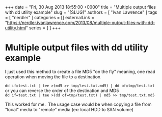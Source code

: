 +++
date = "Fri, 30 Aug 2013 18:55:00 +0000"
title = "Multiple output files with dd utility example"
slug = "[SLUG]"
authors = [ "Ivan Lawrence" ]
tags = [ "nerdler" ]
categories = []
externalLink = "https://nerdler.ivanlawrence.com/2013/08/multiple-output-files-with-dd-utility.html"
series = [ ]
+++

# Multiple output files with dd utility example

I just used this method to create a file MD5 "on the fly" meaning, one read operation when moving the file to a destination.  
  
`dd if=test.txt | tee >(md5 >> tmp/test.txt.md5) | dd of=tmp/test.txt` or you can reverse the order of the destination and MD5  
`dd if=test.txt | tee >(dd of=tmp/test.txt) | md5 >> tmp/test.txt.md5`  
  
This worked for me.  The usage case would be when copying a file from "local" media to "remote" media (ex: local HDD to SAN volume)